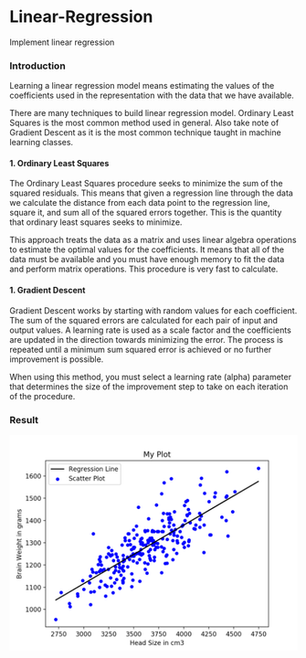 # Linear-Regression
Implement linear regression

### Introduction
Learning a linear regression model means estimating the values of the coefficients used in the representation with the data that we have available.

There are many techniques to build linear regression model. Ordinary Least Squares is the most common method used in general. Also take note of Gradient Descent as it is the most common technique taught in machine learning classes.

#### 1. Ordinary Least Squares
The Ordinary Least Squares procedure seeks to minimize the sum of the squared residuals. This means that given a regression line through the data we calculate the distance from each data point to the regression line, square it, and sum all of the squared errors together. This is the quantity that ordinary least squares seeks to minimize.

This approach treats the data as a matrix and uses linear algebra operations to estimate the optimal values for the coefficients. It means that all of the data must be available and you must have enough memory to fit the data and perform matrix operations. This procedure is very fast to calculate.

#### 1. Gradient Descent
Gradient Descent works by starting with random values for each coefficient. The sum of the squared errors are calculated for each pair of input and output values. A learning rate is used as a scale factor and the coefficients are updated in the direction towards minimizing the error. The process is repeated until a minimum sum squared error is achieved or no further improvement is possible.

When using this method, you must select a learning rate (alpha) parameter that determines the size of the improvement step to take on each iteration of the procedure.

### Result
![Regression Line](https://github.com/shin7/Linear-Regression/blob/master/regression_line.png)
